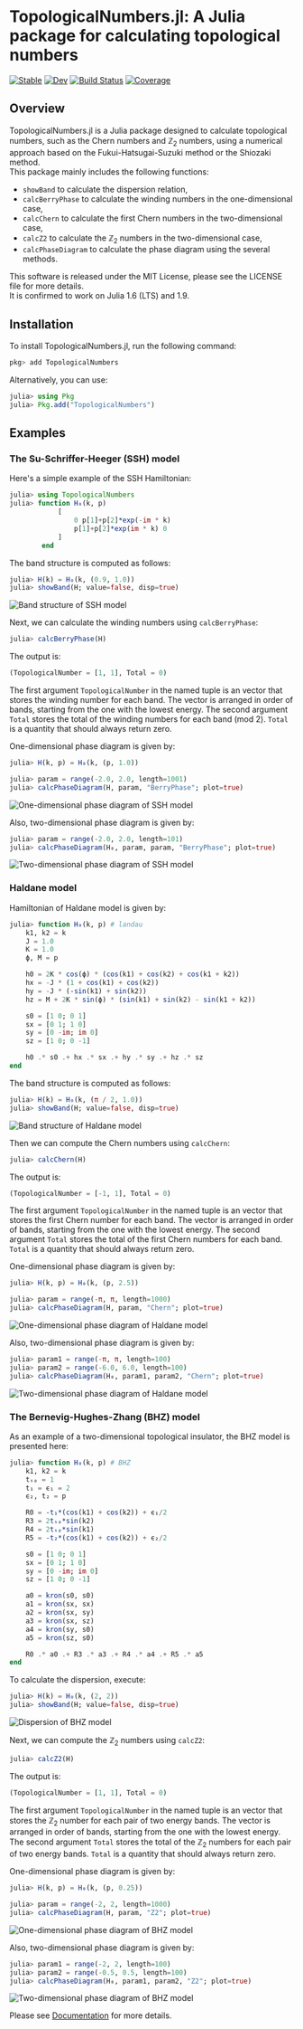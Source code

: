 # TopologicalNumbers.jl: A Julia package for calculating topological numbers

[![Stable](https://img.shields.io/badge/docs-stable-blue.svg)](https://KskAdch.github.io/TopologicalNumbers.jl/stable/)
[![Dev](https://img.shields.io/badge/docs-dev-blue.svg)](https://KskAdch.github.io/TopologicalNumbers.jl/dev/)
[![Build Status](https://github.com/KskAdch/TopologicalNumbers.jl/actions/workflows/CI.yml/badge.svg?branch=main)](https://github.com/KskAdch/TopologicalNumbers.jl/actions/workflows/CI.yml?query=branch%3Amain)
[![Coverage](https://codecov.io/gh/KskAdch/TopologicalNumbers.jl/branch/main/graph/badge.svg)](https://codecov.io/gh/KskAdch/TopologicalNumbers.jl)

## Overview

TopologicalNumbers.jl is a Julia package designed to calculate topological numbers, such as the Chern numbers and $\mathbb{Z}_2$ numbers, 
using a numerical approach based on the Fukui-Hatsugai-Suzuki method or the Shiozaki method.  
This package mainly includes the following functions:

- `showBand` to calculate the dispersion relation,
- `calcBerryPhase` to calculate the winding numbers in the one-dimensional case,
- `calcChern` to calculate the first Chern numbers in the two-dimensional case,
- `calcZ2` to calculate the $\mathbb{Z}_2$ numbers in the two-dimensional case,
- `calcPhaseDiagram` to calculate the phase diagram using the several methods.


This software is released under the MIT License, please see the LICENSE file for more details.  
It is confirmed to work on Julia 1.6 (LTS) and 1.9.


## Installation

To install TopologicalNumbers.jl, run the following command:

```julia
pkg> add TopologicalNumbers
```

Alternatively, you can use:

```julia
julia> using Pkg
julia> Pkg.add("TopologicalNumbers")
```



## Examples

### The Su-Schriffer-Heeger (SSH) model

Here's a simple example of the SSH Hamiltonian:

```julia
julia> using TopologicalNumbers
julia> function H₀(k, p)
            [
                0 p[1]+p[2]*exp(-im * k)
                p[1]+p[2]*exp(im * k) 0
            ]
        end
```

The band structure is computed as follows:

```julia
julia> H(k) = H₀(k, (0.9, 1.0))
julia> showBand(H; value=false, disp=true)
```

![Band structure of SSH model](https://github.com/KskAdch/TopologicalNumbers.jl/assets/139110206/a586aa22-6c79-454e-a82f-6f5056d98f6c)

Next, we can calculate the winding numbers using `calcBerryPhase`:

```julia
julia> calcBerryPhase(H)
```

The output is:

```julia
(TopologicalNumber = [1, 1], Total = 0)
```

The first argument `TopologicalNumber` in the named tuple is an vector that stores the winding number for each band. 
The vector is arranged in order of bands, starting from the one with the lowest energy.
The second argument `Total` stores the total of the winding numbers for each band (mod 2).
`Total` is a quantity that should always return zero.



One-dimensional phase diagram is given by:

```julia
julia> H(k, p) = H₀(k, (p, 1.0))

julia> param = range(-2.0, 2.0, length=1001)
julia> calcPhaseDiagram(H, param, "BerryPhase"; plot=true)
```

![One-dimensional phase diagram of SSH model](https://github.com/KskAdch/TopologicalNumbers.jl/assets/139110206/2b53e455-83ee-42d5-9824-84120c2be093)

Also, two-dimensional phase diagram is given by:

```julia
julia> param = range(-2.0, 2.0, length=101)
julia> calcPhaseDiagram(H₀, param, param, "BerryPhase"; plot=true)
```

![Two-dimensional phase diagram of SSH model](https://github.com/KskAdch/TopologicalNumbers.jl/assets/139110206/0ceef1a3-01fd-4e8b-9f01-4a4932039d26)



### Haldane model

Hamiltonian of Haldane model is given by:

```julia
julia> function H₀(k, p) # landau
    k1, k2 = k
    J = 1.0
    K = 1.0
    ϕ, M = p

    h0 = 2K * cos(ϕ) * (cos(k1) + cos(k2) + cos(k1 + k2))
    hx = -J * (1 + cos(k1) + cos(k2))
    hy = -J * (-sin(k1) + sin(k2))
    hz = M + 2K * sin(ϕ) * (sin(k1) + sin(k2) - sin(k1 + k2))

    s0 = [1 0; 0 1]
    sx = [0 1; 1 0]
    sy = [0 -im; im 0]
    sz = [1 0; 0 -1]

    h0 .* s0 .+ hx .* sx .+ hy .* sy .+ hz .* sz
end
```

The band structure is computed as follows:

```julia
julia> H(k) = H₀(k, (π / 2, 1.0))
julia> showBand(H; value=false, disp=true)
```


![Band structure of Haldane model](https://github.com/KskAdch/TopologicalNumbers.jl/assets/139110206/c9c0aa00-c412-4a4c-be94-d080a62bd14a)


Then we can compute the Chern numbers using `calcChern`:

```julia
julia> calcChern(H)
```

The output is:

```julia
(TopologicalNumber = [-1, 1], Total = 0)
```

The first argument `TopologicalNumber` in the named tuple is an vector that stores the first Chern number for each band. 
The vector is arranged in order of bands, starting from the one with the lowest energy.
The second argument `Total` stores the total of the first Chern numbers for each band.
`Total` is a quantity that should always return zero.



One-dimensional phase diagram is given by:

```julia
julia> H(k, p) = H₀(k, (p, 2.5))

julia> param = range(-π, π, length=1000)
julia> calcPhaseDiagram(H, param, "Chern"; plot=true)
```

![One-dimensional phase diagram of Haldane model](https://github.com/KskAdch/TopologicalNumbers.jl/assets/139110206/bbbbd989-b2e2-4073-812f-a7c81bb253ba)

Also, two-dimensional phase diagram is given by:

```julia
julia> param1 = range(-π, π, length=100)
julia> param2 = range(-6.0, 6.0, length=100)
julia> calcPhaseDiagram(H₀, param1, param2, "Chern"; plot=true)
```

![Two-dimensional phase diagram of Haldane model](https://github.com/KskAdch/TopologicalNumbers.jl/assets/139110206/81e4648d-4b6a-49e9-bb33-081557495a20)


### The Bernevig-Hughes-Zhang (BHZ) model

As an example of a two-dimensional topological insulator, the BHZ model is presented here:

```julia
julia> function H₀(k, p) # BHZ
    k1, k2 = k
    tₛₚ = 1
    t₁ = ϵ₁ = 2
    ϵ₂, t₂ = p

    R0 = -t₁*(cos(k1) + cos(k2)) + ϵ₁/2
    R3 = 2tₛₚ*sin(k2)
    R4 = 2tₛₚ*sin(k1)
    R5 = -t₂*(cos(k1) + cos(k2)) + ϵ₂/2

    s0 = [1 0; 0 1]
    sx = [0 1; 1 0]
    sy = [0 -im; im 0]
    sz = [1 0; 0 -1]

    a0 = kron(s0, s0)
    a1 = kron(sx, sx)
    a2 = kron(sx, sy)
    a3 = kron(sx, sz)
    a4 = kron(sy, s0)
    a5 = kron(sz, s0)

    R0 .* a0 .+ R3 .* a3 .+ R4 .* a4 .+ R5 .* a5
end
```

To calculate the dispersion, execute:

```julia
julia> H(k) = H₀(k, (2, 2))
julia> showBand(H; value=false, disp=true)
```

![Dispersion of BHZ model](https://github.com/KskAdch/TopologicalNumbers.jl/assets/139110206/a9cf9768-6920-45e6-89bd-ed7ec434152c)


Next, we can compute the $\mathbb{Z}_2$ numbers using `calcZ2`:

```julia
julia> calcZ2(H)
```

The output is:

```julia
(TopologicalNumber = [1, 1], Total = 0)
```

The first argument `TopologicalNumber` in the named tuple is an vector that stores the $\mathbb{Z}_2$ number for each pair of two energy bands. 
The vector is arranged in order of bands, starting from the one with the lowest energy.
The second argument `Total` stores the total of the $\mathbb{Z}_2$ numbers for each pair of two energy bands.
`Total` is a quantity that should always return zero.


One-dimensional phase diagram is given by:

```julia
julia> H(k, p) = H₀(k, (p, 0.25))

julia> param = range(-2, 2, length=1000)
julia> calcPhaseDiagram(H, param, "Z2"; plot=true)
```

![One-dimensional phase diagram of BHZ model](https://github.com/KskAdch/TopologicalNumbers.jl/assets/139110206/8e27a9d9-f52a-4f24-9d9e-c1254edabdcc)


Also, two-dimensional phase diagram is given by:

```julia
julia> param1 = range(-2, 2, length=100)
julia> param2 = range(-0.5, 0.5, length=100)
julia> calcPhaseDiagram(H₀, param1, param2, "Z2"; plot=true)
```


![Two-dimensional phase diagram of BHZ model](https://github.com/KskAdch/TopologicalNumbers.jl/assets/139110206/f8a36504-372b-4e23-b7e9-02ada709bdc4)



Please see [Documentation](https://kskadch.github.io/TopologicalNumbers.jl/dev/) for more details.

